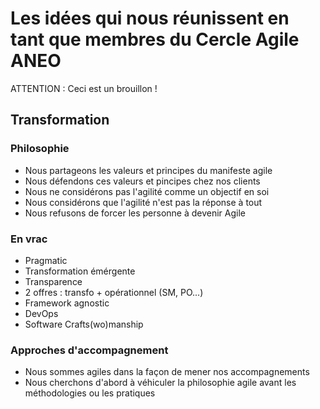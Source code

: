 # Les idées qui nous réunissent en tant que membres du Cercle Agile ANEO

ATTENTION : Ceci est un brouillon !

## Transformation

### Philosophie

* Nous partageons les valeurs et principes du manifeste agile
* Nous défendons ces valeurs et pincipes chez nos clients
* Nous ne considérons pas l'agilité comme un objectif en soi
* Nous considérons que l'agilité n'est pas la réponse à tout 
* Nous refusons de forcer les personne à devenir Agile

### En vrac

* Pragmatic
* Transformation émérgente
* Transparence
* 2 offres : transfo + opérationnel (SM, PO...)
* Framework agnostic
* DevOps
* Software Crafts(wo)manship

### Approches d'accompagnement

* Nous sommes agiles dans la façon de mener nos accompagnements
* Nous cherchons d'abord à véhiculer la philosophie agile avant les méthodologies ou les pratiques